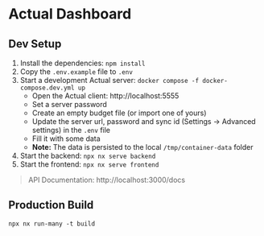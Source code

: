 # Actual Dashboard

## Dev Setup

1. Install the dependencies: `npm install`
1. Copy the `.env.example` file to `.env`
1. Start a development Actual server: `docker compose -f docker-compose.dev.yml up`
   - Open the Actual client: http://localhost:5555
   - Set a server password
   - Create an empty budget file (or import one of yours)
   - Update the server url, password and sync id (Settings → Advanced settings) in the `.env` file
   - Fill it with some data
   - **Note:** The data is persisted to the local `/tmp/container-data` folder
1. Start the backend: `npx nx serve backend`
1. Start the frontend: `npx nx serve frontend`

> API Documentation: http://localhost:3000/docs

## Production Build

`npx nx run-many -t build`

